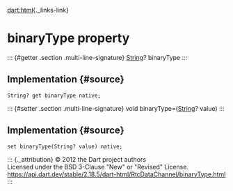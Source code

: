 [dart:html](../../dart-html/dart-html-library){._links-link}

binaryType property
===================

::: {#getter .section .multi-line-signature}
[String](../../dart-core/string-class)? binaryType
:::

Implementation {#source}
--------------

``` {.language-dart data-language="dart"}
String? get binaryType native;
```

::: {#setter .section .multi-line-signature}
void binaryType=([String](../../dart-core/string-class)? value)
:::

Implementation {#source}
--------------

``` {.language-dart data-language="dart"}
set binaryType(String? value) native;
```

::: {._attribution}
© 2012 the Dart project authors\
Licensed under the BSD 3-Clause \"New\" or \"Revised\" License.\
<https://api.dart.dev/stable/2.18.5/dart-html/RtcDataChannel/binaryType.html>
:::
